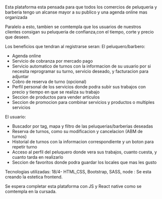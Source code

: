 Esta plataforma esta pensada para que todos los comercios de peluqueria y barberia tengo un alcanse mayor a su publico y una agenda online mas organizada

Paralelo a esto, tambien se comtempla que los usuarios de nuestros clientes consigan su peluqueria de confianza,con el tiempo, corte y precio que deseen.

Los beneficios que tendran al registrarse seran:
El peluquero/barbero:
- Agenda online
- Servicio de cobranza por mercado pago
- Servicio automatico de turnos con la informacion de su usuario por si necesita reprogramar su turno, servicio deseado, y facturacion para adjuntar
- Cobro de reserva de turno (opcional)
- Perfil personal de los servicios donde podra subir sus trabajos con precio y tiempo en que se realiza su trabajo
- Seccion de productos para vender articulos 
- Seccion de promocion para combinar servicios y productos o multiples servicios

El usuario:
- Buscador por tag, mapa y filtro de las peluquerias/barberias deseadas
- Reserva de turnos, como su modificacion y cancelacion (ABM de turnos)
- Historial de turnos con la informacion correspondiente y un boton para repetir turno
- Acceso al perfil del peluquero donde vera sus trabajos, cuanto cuesta, y cuanto tarda en realizarlo
- Seccion de favoritos donde podra guardar los locales que mas les gusto

Tecnologias utilizadas:
18/4- HTML,CSS, Bootstrap, SASS, node : Se esta creando la estetica frontend. 

Se espera completar esta plataforma con JS y React native como se comtempla en la cursada.